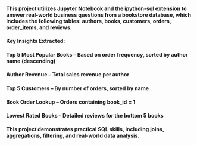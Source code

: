 #### This project utilizes Jupyter Notebook and the ipython-sql extension to answer real-world business questions from a bookstore database, which includes the following tables: authors, books, customers, orders, order_items, and reviews.

#### Key Insights Extracted:

#### Top 5 Most Popular Books – Based on order frequency, sorted by author name (descending)

#### Author Revenue – Total sales revenue per author

#### Top 5 Customers – By number of orders, sorted by name

#### Book Order Lookup – Orders containing book_id = 1

#### Lowest Rated Books – Detailed reviews for the bottom 5 books

#### This project demonstrates practical SQL skills, including joins, aggregations, filtering, and real-world data analysis.
